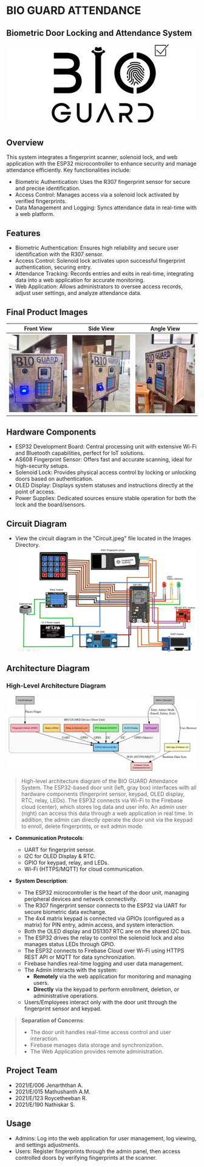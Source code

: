 
# BIO GUARD ATTENDANCE

## Biometric Door Locking and Attendance System

![Logo](Images/logo.png)

## Overview
This system integrates a fingerprint scanner, solenoid lock, and web application with the ESP32 microcontroller to enhance security and manage attendance efficiently. Key functionalities include:
- Biometric Authentication: Uses the R307 fingerprint sensor for secure and precise identification.
- Access Control: Manages access via a solenoid lock activated by verified fingerprints.
- Data Management and Logging: Syncs attendance data in real-time with a web platform.

## Features
- Biometric Authentication: Ensures high reliability and secure user identification with the R307 sensor.
- Access Control: Solenoid lock activates upon successful fingerprint authentication, securing entry.
- Attendance Tracking: Records entries and exits in real-time, integrating data into a web application for accurate monitoring.
- Web Application: Allows administrators to oversee access records, adjust user settings, and analyze attendance data.

## Final Product Images

| Front View | Side View | Angle View |
|------------|-----------|------------|
| ![](Images/img1.JPG) | ![](Images/img2.JPG) | ![](Images/img3.JPG) |


## Hardware Components
- ESP32 Development Board: Central processing unit with extensive Wi-Fi and Bluetooth capabilities, perfect for IoT solutions.
- AS608 Fingerprint Sensor: Offers fast and accurate scanning, ideal for high-security setups.
- Solenoid Lock: Provides physical access control by locking or unlocking doors based on authentication.
- OLED Display: Displays system statuses and instructions directly at the point of access.
- Power Supplies: Dedicated sources ensure stable operation for both the lock and the board/sensors.

## Circuit Diagram
- View the circuit diagram in the "Circuit.jpeg" file located in the Images Directory.
  ![Circuit Diagram](Images/image.png)

## Architecture Diagram

### High-Level Architecture Diagram

![Architecture Diagram](Images/Architecture.svg)

> High-level architecture diagram of the BIO GUARD Attendance System. The ESP32-based door unit (left, gray box) interfaces with all hardware components (fingerprint sensor, keypad, OLED display, RTC, relay, LEDs). The ESP32 connects via Wi-Fi to the Firebase cloud (center), which stores log data and user info. An admin user (right) can access this data through a web application in real time. In addition, the admin can directly operate the door unit via the keypad to enroll, delete fingerprints, or exit admin mode.

- **Communication Protocols**:
    - UART for fingerprint sensor.
    - I2C for OLED Display & RTC.
    - GPIO for keypad, relay, and LEDs.
    - Wi-Fi (HTTPS/MQTT) for cloud communication.

- **System Description**:
    - The ESP32 microcontroller is the heart of the door unit, managing peripheral devices and network connectivity.
    - The R307 fingerprint sensor connects to the ESP32 via UART for secure biometric data exchange.
    - The 4x4 matrix keypad is connected via GPIOs (configured as a matrix) for PIN entry, admin access, and system interaction.
    - Both the OLED display and DS1307 RTC are on the shared I2C bus.
    - The ESP32 drives the relay to control the solenoid lock and also manages status LEDs through GPIO.
    - The ESP32 connects to Firebase Cloud over Wi-Fi using HTTPS REST API or MQTT for data synchronization.
    - Firebase handles real-time logging and user data management.
    - The Admin interacts with the system:
        - **Remotely** via the web application for monitoring and managing users.
        - **Directly** via the keypad to perform enrollment, deletion, or administrative operations.
    - Users/Employees interact only with the door unit through the fingerprint sensor and keypad.


> **Separation of Concerns**: 
> - The door unit handles real-time access control and user interaction.
> - Firebase manages data storage and synchronization.
> - The Web Application provides remote administration.

## Project Team
- 2021/E/006 Jenarththan A.
- 2021/E/015 Mathushanth A.M.
- 2021/E/123 Roycetheeban R.
- 2021/E/190 Nathiskar S.

## Usage
- Admins: Log into the web application for user management, log viewing, and settings adjustments.
- Users: Register fingerprints through the admin panel, then access controlled doors by verifying fingerprints at the scanner.

